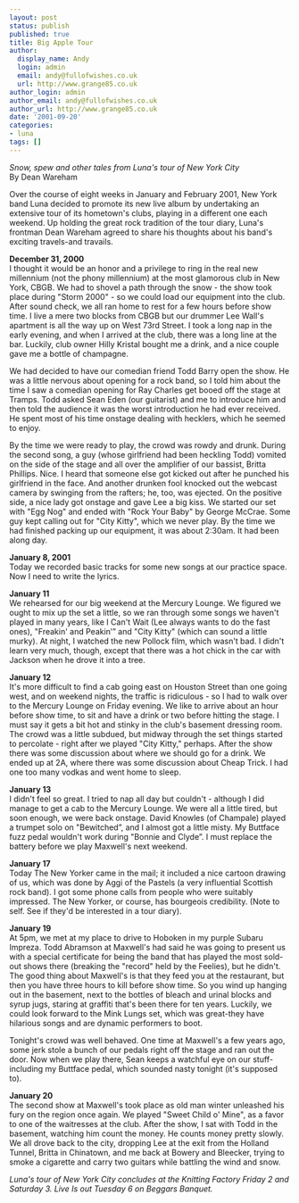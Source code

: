 ```yaml
---
layout: post
status: publish
published: true
title: Big Apple Tour
author:
  display_name: Andy
  login: admin
  email: andy@fullofwishes.co.uk
  url: http://www.grange85.co.uk
author_login: admin
author_email: andy@fullofwishes.co.uk
author_url: http://www.grange85.co.uk
date: '2001-09-20'
categories:
- luna
tags: []
---
```

<p><em>Snow, spew and other tales from Luna's tour of New York City</em><br />
By Dean Wareham</p>
<p>Over the course of eight weeks in January and February 2001, New York band Luna decided to promote its new live album by undertaking an extensive tour of its hometown's clubs, playing in a different one each weekend. Up holding the great rock tradition of the tour diary, Luna's frontman Dean Wareham agreed to share his thoughts about his band's exciting travels-and travails.</p>
<p><strong>December 31, 2000</strong><br />
I thought it would be an honor and a privilege to ring in the real new millennium (not the phony millennium) at the most glamorous club in New York, CBGB. We had to shovel a path through the snow - the show took place during "Storm 2000" - so we could load our equipment into the club. After sound check, we all ran home to rest for a few hours before show time. I live a mere two blocks from CBGB but our drummer Lee Wall's apartment is all the way up on West 73rd Street. I took a long nap in the early evening, and when I arrived at the club, there was a long line at the bar. Luckily, club owner Hilly Kristal bought me a drink, and a nice couple gave me a bottle of champagne.</p>
<p>We had decided to have our comedian friend Todd Barry open the show. He was a little nervous about opening for a rock band, so I told him about the time I saw a comedian opening for Ray Charles get booed off the stage at Tramps. Todd asked Sean Eden (our guitarist) and me to introduce him and then told the audience it was the worst introduction he had ever received. He spent most of his time onstage dealing with hecklers, which he seemed to enjoy.</p>
<p>By the time we were ready to play, the crowd was rowdy and drunk. During the second song, a guy (whose girlfriend had been heckling Todd) vomited on the side of the stage and all over the amplifier of our bassist, Britta Phillips. Nice. I heard that someone else got kicked out after he punched his girlfriend in the face. And another drunken fool knocked out the webcast camera by swinging from the rafters; he, too, was ejected. On the positive side, a nice lady got onstage and gave Lee a big kiss. We started our set with "Egg Nog" and ended with "Rock Your Baby" by George McCrae. Some guy kept calling out for "City Kitty", which we never play. By the time we had finished packing up our equipment, it was about 2:30am. It had been along day.</p>
<p><strong>January 8, 2001</strong><br />
Today we recorded basic tracks for some new songs at our practice space. Now I need to write the lyrics.</p>
<p><strong>January 11</strong><br />
We rehearsed for our big weekend at the Mercury Lounge. We figured we ought to mix up the set a little, so we ran through some songs we haven't played in many years, like I Can't Wait (Lee always wants to do the fast ones), "Freakin' and Peakin’” and "City Kitty" (which can sound a little murky). At night, I watched the new Pollock film, which wasn't bad. I didn't learn very much, though, except that there was a hot chick in the car with Jackson when he drove it into a tree.</p>
<p><strong>January 12</strong><br />
It's more difficult to find a cab going east on Houston Street than one going west, and on weekend nights, the traffic is ridiculous - so I had to walk over to the Mercury Lounge on Friday evening. We like to arrive about an hour before show time, to sit and have a drink or two before hitting the stage. I must say it gets a bit hot and stinky in the club's basement dressing room. The crowd was a little subdued, but midway through the set things started to percolate - right after we played "City Kitty," perhaps. After the show there was some discussion about where we should go for a drink. We ended up at 2A, where there was some discussion about Cheap Trick. I had one too many vodkas and went home to sleep.</p>
<p><strong>January 13</strong><br />
I didn't feel so great. I tried to nap all day but couldn't - although I did manage to get a cab to the Mercury Lounge. We were all a little tired, but soon enough, we were back onstage. David Knowles (of Champale) played a trumpet solo on "Bewitched”, and I almost got a little misty. My Buttface fuzz pedal wouldn't work during "Bonnie and Clyde”. I must replace the battery before we play Maxwell's next weekend.</p>
<p><strong>January 17</strong><br />
Today The New Yorker came in the mail; it included a nice cartoon drawing of us, which was done by Aggi of the Pastels (a very influential Scottish rock band). I got some phone calls from people who were suitably impressed. The New Yorker, or course, has bourgeois credibility. (Note to self. See if they'd be interested in a tour diary).</p>
<p><strong>January 19</strong><br />
At 5pm, we met at my place to drive to Hoboken in my purple Subaru Impreza. Todd Abramson at Maxwell's had said he was going to present us with a special certificate for being the band that has played the most sold-out shows there (breaking the "record" held by the Feelies), but he didn't. The good thing about Maxwell's is that they feed you at the restaurant, but then you have three hours to kill before show time. So you wind up hanging out in the basement, next to the bottles of bleach and urinal blocks and syrup jugs, staring at graffiti that's been there for ten years. Luckily, we could look forward to the Mink Lungs set, which was great-they have hilarious songs and are dynamic performers to boot.</p>
<p>Tonight's crowd was well behaved. One time at Maxwell's a few years ago, some jerk stole a bunch of our pedals right off the stage and ran out the door. Now when we play there, Sean keeps a watchful eye on our stuff-including my Buttface pedal, which sounded nasty tonight (it's supposed to).</p>
<p><strong>January 20</strong><br />
The second show at Maxwell's took place as old man winter unleashed his fury on the region once again. We played "Sweet Child o' Mine", as a favor to one of the waitresses at the club. After the show, I sat with Todd in the basement, watching him count the money. He counts money pretty slowly. We all drove back to the city, dropping Lee at the exit from the Holland Tunnel, Britta in Chinatown, and me back at Bowery and Bleecker, trying to smoke a cigarette and carry two guitars while battling the wind and snow.</p>
<p><em>Luna's tour of New York City concludes at the Knitting Factory Friday 2 and Saturday 3. Live Is out Tuesday 6 on Beggars Banquet.</em></p>
